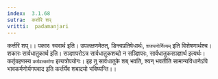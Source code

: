 ```yaml
---
index:  3.1.68
sutra:  कर्त्तरि शप्
vritti:  padamanjari
---
```


कर्त्तरि शप्।। पकारः स्वरार्थ इति। उपलक्षणमेतत्, ङित्त्वप्रतिषेधार्थः, `शप्श्यनोर्नित्यम्` इति विशेषणार्थश्च। शकारः सार्वधातुकार्थ इति। सञ्ज्ञापरोऽत्र सार्वधातुकशब्दो न सञ्ज्ञिपरः, सार्वधातुकसञ्ज्ञार्थ इत्यर्थः। कर्तृग्रहणस्य `कर्मवत्कर्मणा` इत्यत्रोपयोगः। इह तु सार्वधातुके शब् भवति, श्यन् भवतीति सामान्यविधानेऽपि भावकर्मणोर्यगपवाद इति कर्त्तर्येव शबादयो भविष्यन्ति।।
